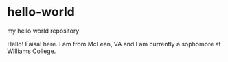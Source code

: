 # hello-world
my hello world repository 

Hello!
Faisal here. I am from McLean, VA and I am currently a sophomore at Williams College. 
